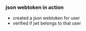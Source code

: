 ### json webtoken in action
- created a json webtoken for user
- verified if jwt belongs to that user
